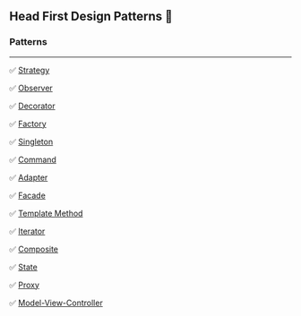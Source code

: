 ## Head First Design Patterns 📓

### Patterns
___

✅ [Strategy](chapter_1) 

✅ [Observer](chapter_2)

✅ [Decorator](chapter_3)

✅️ [Factory](chapter_4)

✅ [Singleton](chapter_5)

✅ [Command](chapter_6)

✅️ [Adapter](chapter_7)

✅ [Facade](chapter_7)

✅ [Template Method](chapter_8)

✅ [Iterator](chapter_9/9.1)

✅️ [Composite](chapter_9/9.2)

✅️ [State](chapter_10)

✅️️ [Proxy](chapter_11)

✅️ [Model-View-Controller](chapter_12)